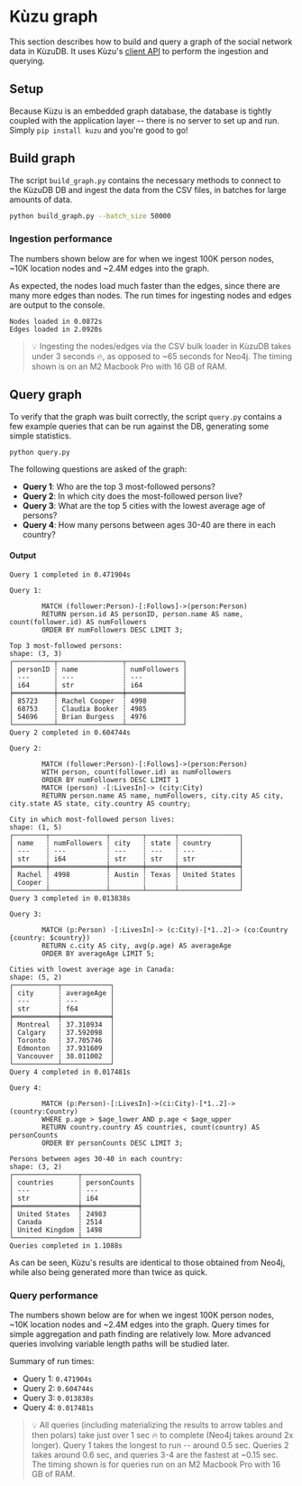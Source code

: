# Kùzu graph

This section describes how to build and query a graph of the social network data in KùzuDB. It uses Kùzu's [client API](https://github.com/kuzudb/kuzu) to perform the ingestion and querying.

## Setup

Because Kùzu is an embedded graph database, the database is tightly coupled with the application layer -- there is no server to set up and run. Simply `pip install kuzu` and you're good to go!

## Build graph

The script `build_graph.py` contains the necessary methods to connect to the KùzuDB DB and ingest the data from the CSV files, in batches for large amounts of data.

```sh
python build_graph.py --batch_size 50000
```

### Ingestion performance

The numbers shown below are for when we ingest 100K person nodes, ~10K location nodes and ~2.4M edges into the graph.

As expected, the nodes load much faster than the edges, since there are many more edges than nodes. The run times for ingesting nodes and edges are output to the console.

```
Nodes loaded in 0.0872s
Edges loaded in 2.0920s
```

> 💡 Ingesting the nodes/edges via the CSV bulk loader in KùzuDB takes under 3 seconds 🔥, as opposed to ~65 seconds for Neo4j. The timing shown is on an M2 Macbook Pro with 16 GB of RAM.

## Query graph

To verify that the graph was built correctly, the script `query.py` contains a few example queries that can be run against the DB, generating some simple statistics.

```sh
python query.py
```

The following questions are asked of the graph:

* **Query 1**: Who are the top 3 most-followed persons?
* **Query 2**: In which city does the most-followed person live?
* **Query 3**: What are the top 5 cities with the lowest average age of persons?
* **Query 4**: How many persons between ages 30-40 are there in each country?

#### Output

```
Query 1 completed in 0.471904s

Query 1:
 
        MATCH (follower:Person)-[:Follows]->(person:Person)
        RETURN person.id AS personID, person.name AS name, count(follower.id) AS numFollowers
        ORDER BY numFollowers DESC LIMIT 3;
    
Top 3 most-followed persons:
shape: (3, 3)
┌──────────┬────────────────┬──────────────┐
│ personID ┆ name           ┆ numFollowers │
│ ---      ┆ ---            ┆ ---          │
│ i64      ┆ str            ┆ i64          │
╞══════════╪════════════════╪══════════════╡
│ 85723    ┆ Rachel Cooper  ┆ 4998         │
│ 68753    ┆ Claudia Booker ┆ 4985         │
│ 54696    ┆ Brian Burgess  ┆ 4976         │
└──────────┴────────────────┴──────────────┘
Query 2 completed in 0.604744s

Query 2:
 
        MATCH (follower:Person)-[:Follows]->(person:Person)
        WITH person, count(follower.id) as numFollowers
        ORDER BY numFollowers DESC LIMIT 1
        MATCH (person) -[:LivesIn]-> (city:City)
        RETURN person.name AS name, numFollowers, city.city AS city, city.state AS state, city.country AS country;
    
City in which most-followed person lives:
shape: (1, 5)
┌────────┬──────────────┬────────┬───────┬───────────────┐
│ name   ┆ numFollowers ┆ city   ┆ state ┆ country       │
│ ---    ┆ ---          ┆ ---    ┆ ---   ┆ ---           │
│ str    ┆ i64          ┆ str    ┆ str   ┆ str           │
╞════════╪══════════════╪════════╪═══════╪═══════════════╡
│ Rachel ┆ 4998         ┆ Austin ┆ Texas ┆ United States │
│ Cooper ┆              ┆        ┆       ┆               │
└────────┴──────────────┴────────┴───────┴───────────────┘
Query 3 completed in 0.013838s

Query 3:
 
        MATCH (p:Person) -[:LivesIn]-> (c:City)-[*1..2]-> (co:Country {country: $country})
        RETURN c.city AS city, avg(p.age) AS averageAge
        ORDER BY averageAge LIMIT 5;
    
Cities with lowest average age in Canada:
shape: (5, 2)
┌───────────┬────────────┐
│ city      ┆ averageAge │
│ ---       ┆ ---        │
│ str       ┆ f64        │
╞═══════════╪════════════╡
│ Montreal  ┆ 37.310934  │
│ Calgary   ┆ 37.592098  │
│ Toronto   ┆ 37.705746  │
│ Edmonton  ┆ 37.931609  │
│ Vancouver ┆ 38.011002  │
└───────────┴────────────┘
Query 4 completed in 0.017481s

Query 4:
 
        MATCH (p:Person)-[:LivesIn]->(ci:City)-[*1..2]->(country:Country)
        WHERE p.age > $age_lower AND p.age < $age_upper
        RETURN country.country AS countries, count(country) AS personCounts
        ORDER BY personCounts DESC LIMIT 3;
    
Persons between ages 30-40 in each country:
shape: (3, 2)
┌────────────────┬──────────────┐
│ countries      ┆ personCounts │
│ ---            ┆ ---          │
│ str            ┆ i64          │
╞════════════════╪══════════════╡
│ United States  ┆ 24983        │
│ Canada         ┆ 2514         │
│ United Kingdom ┆ 1498         │
└────────────────┴──────────────┘
Queries completed in 1.1088s
```

As can be seen, Kùzu's results are identical to those obtained from Neo4j, while also being generated more than twice as quick.

### Query performance

The numbers shown below are for when we ingest 100K person nodes, ~10K location nodes and ~2.4M edges into the graph. Query times for simple aggregation and path finding are relatively low. More advanced queries involving variable length paths will be studied later.

Summary of run times:

* Query 1: `0.471904s`
* Query 2: `0.604744s`
* Query 3: `0.013838s`
* Query 4: `0.017481s`

> 💡 All queries (including materializing the results to arrow tables and then polars) take just over 1 sec 🔥 to complete (Neo4j takes around 2x longer). Query 1 takes the longest to run -- around 0.5 sec. Queries 2 takes around 0.6 sec, and queries 3-4 are the fastest at ~0.15 sec. The timing shown is for queries run on an M2 Macbook Pro with 16 GB of RAM.
